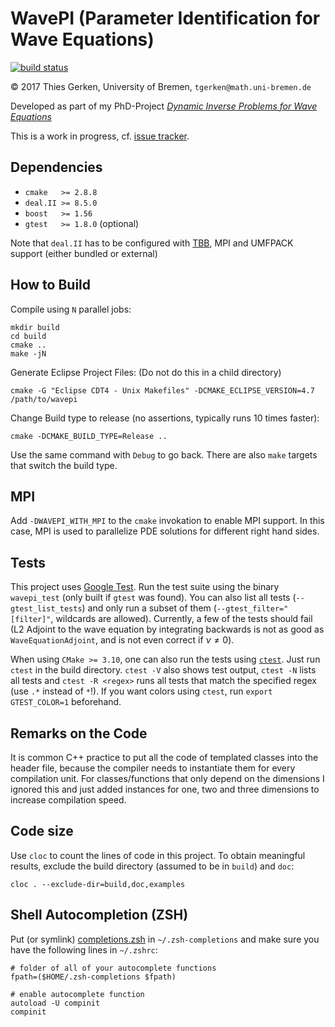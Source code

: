 # WavePI (Parameter Identification for Wave Equations)

[![build status](https://git.thiesgerken.de/thies/wavepi/badges/master/build.svg)](https://git.thiesgerken.de/thies/wavepi/commits/master)

© 2017 Thies Gerken, University of Bremen, `tgerken@math.uni-bremen.de`

Developed as part of my PhD-Project [*Dynamic Inverse Problems for Wave Equations*](https://git.thiesgerken.de/thies/promotion)

This is a work in progress, cf. [issue tracker](https://git.thiesgerken.de/thies/wavepi/issues).

## Dependencies

 * `cmake   >= 2.8.8`
 * `deal.II >= 8.5.0`
 * `boost   >= 1.56 `
 * `gtest   >= 1.8.0` (optional)

Note that `deal.II` has to be configured with [TBB](https://www.threadingbuildingblocks.org/), MPI and UMFPACK support (either bundled or external)

## How to Build

Compile using `N` parallel jobs:

```shell
mkdir build
cd build
cmake ..
make -jN
```

Generate Eclipse Project Files: (Do not do this in a child directory)

```shell
cmake -G "Eclipse CDT4 - Unix Makefiles" -DCMAKE_ECLIPSE_VERSION=4.7 /path/to/wavepi
```

Change Build type to release (no assertions, typically runs 10 times faster):

```shell
cmake -DCMAKE_BUILD_TYPE=Release ..
```

Use the same command with `Debug` to go back. There are also `make` targets that switch the build type.

## MPI

Add `-DWAVEPI_WITH_MPI` to the `cmake` invokation to enable MPI support. In this case, MPI is used to parallelize PDE solutions for different right hand sides.

## Tests

This project uses [Google Test](https://github.com/google/googletest). Run the test suite using the binary `wavepi_test` (only built if `gtest` was found). You can also list all tests (`--gtest_list_tests`) and only run a subset of them (`--gtest_filter="[filter]"`, wildcards are allowed). Currently, a few of the tests should fail (L2 Adjoint to the wave equation by integrating backwards is not as good as `WaveEquationAdjoint`, and is not even correct if $`\nu\neq 0`$).

When using `CMake >= 3.10`, one can also run the tests using [`ctest`](https://cmake.org/cmake/help/latest/manual/ctest.1.html). Just run `ctest` in the build directory. `ctest -V` also shows test output, `ctest -N` lists all tests and `ctest -R <regex>` runs all tests that match the specified regex (use `.*` instead of `*`!). If you want colors using `ctest`, run `export GTEST_COLOR=1` beforehand.

## Remarks on the Code

It is common C++ practice to put all the code of templated classes into the header file, because the compiler needs to instantiate them for every compilation unit. For classes/functions that only depend on the dimensions I ignored this and just added instances for one, two and three dimensions to increase compilation speed.

## Code size

Use `cloc` to count the lines of code in this project. To obtain meaningful results, exclude the build directory (assumed to be in `build`) and `doc`:

```shell
cloc . --exclude-dir=build,doc,examples
```

## Shell Autocompletion (ZSH)

Put (or symlink) [completions.zsh](completions.zsh) in `~/.zsh-completions` and make sure you have the following lines in `~/.zshrc`:

```shell
# folder of all of your autocomplete functions
fpath=($HOME/.zsh-completions $fpath)

# enable autocomplete function
autoload -U compinit
compinit
```
